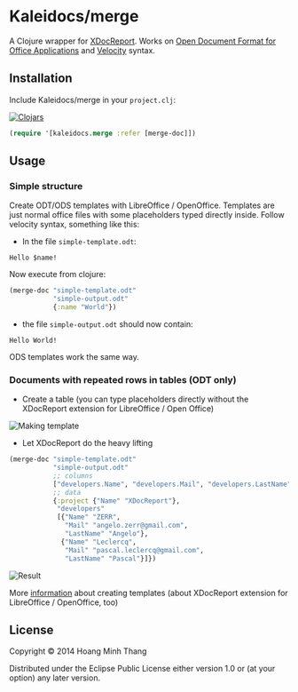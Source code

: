 # Kaleidocs/merge

A Clojure wrapper for [XDocReport][1].
Works on [Open Document Format for Office Applications][2] and [Velocity][3] syntax.

[1]: http://code.google.com/p/xdocreport/
[2]: http://www.documentfoundation.org/
[3]: http://velocity.apache.org/

## Installation

Include Kaleidocs/merge in your `project.clj`:

[![Clojars](https://clojars.org/kaleidocs/merge/latest-version.svg)](https://clojars.org/kaleidocs/merge)

```clojure
(require '[kaleidocs.merge :refer [merge-doc]])
```

## Usage
### Simple structure

Create ODT/ODS templates with LibreOffice / OpenOffice.
Templates are just normal office files with some placeholders typed
directly inside.
Follow velocity syntax, something like this:

- In the file `simple-template.odt`:

```
Hello $name!
```

Now execute from clojure:

```clojure
(merge-doc "simple-template.odt"
           "simple-output.odt"
           {:name "World"})
```

- the file `simple-output.odt` should now contain:

```
Hello World!
```

ODS templates work the same way.

### Documents with repeated rows in tables (ODT only)

- Create a table (you can type placeholders directly without the XDocReport extension for LibreOffice / Open Office)

![Making template](http://wiki.xdocreport.googlecode.com/git/screenshots/ODTQuickStart_MacroInsertListFieldInPargraph3.png)

- Let XDocReport do the heavy lifting

```clojure
(merge-doc "simple-template.odt"
           "simple-output.odt"
           ;; columns
           ["developers.Name", "developers.Mail", "developers.LastName"]
           ;; data
           {:project {"Name" "XDocReport"},
            "developers"
            [{"Name" "ZERR",
              "Mail" "angelo.zerr@gmail.com",
              "LastName" "Angelo"},
             {"Name" "Leclercq",
              "Mail" "pascal.leclercq@gmail.com",
              "LastName" "Pascal"}]})
```
![Result](http://wiki.xdocreport.googlecode.com/git/screenshots/ODTReportingQuickStart_MacroOverview2.png)

More [information][1] about creating templates
(about XDocReport extension for LibreOffice / OpenOffice, too)

[1]: http://code.google.com/p/xdocreport/wiki/ODTReportingQuickStart

## License

Copyright © 2014 Hoang Minh Thang

Distributed under the Eclipse Public License either version 1.0 or (at
your option) any later version.

